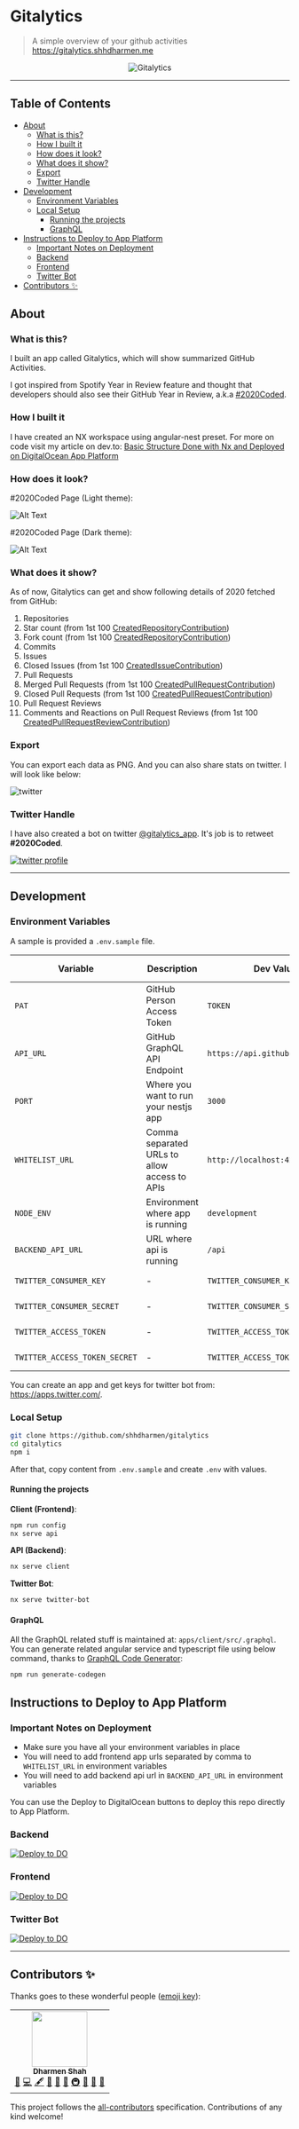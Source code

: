 # Gitalytics <!-- omit in toc -->

> A simple overview of your github activities <https://gitalytics.shhdharmen.me>

<p align="center">
<img src="./apps/client/src/static/gitalytics_banner.png" alt="Gitalytics">
</p>

---

## Table of Contents <!-- omit in toc -->

- [About](#about)
  - [What is this?](#what-is-this)
  - [How I built it](#how-i-built-it)
  - [How does it look?](#how-does-it-look)
  - [What does it show?](#what-does-it-show)
  - [Export](#export)
  - [Twitter Handle](#twitter-handle)
- [Development](#development)
  - [Environment Variables](#environment-variables)
  - [Local Setup](#local-setup)
    - [Running the projects](#running-the-projects)
    - [GraphQL](#graphql)
- [Instructions to Deploy to App Platform](#instructions-to-deploy-to-app-platform)
  - [Important Notes on Deployment](#important-notes-on-deployment)
  - [Backend](#backend)
  - [Frontend](#frontend)
  - [Twitter Bot](#twitter-bot)
- [Contributors ✨](#contributors-)

## About

### What is this?

I built an app called Gitalytics, which will show summarized GitHub Activities.

I got inspired from Spotify Year in Review feature and thought that developers should also see their GitHub Year in Review, a.k.a [#2020Coded](https://twitter.com/search?q=%232020Coded&src=typed_query).

### How I built it

I have created an NX workspace using angular-nest preset. For more on code visit my article on dev.to: [Basic Structure Done with Nx and Deployed on DigitalOcean App Platform](https://dev.to/shhdharmen/gitalytics-basic-structure-done-with-nx-and-deployed-on-digitalocean-app-platform-5a6p)

### How does it look?

#2020Coded Page (Light theme):

![Alt Text](https://dev-to-uploads.s3.amazonaws.com/i/w46befvvj5g7g45k4le7.png)

#2020Coded Page (Dark theme):

![Alt Text](https://dev-to-uploads.s3.amazonaws.com/i/grddfckl70f1lnw08l55.png)

### What does it show?

As of now, Gitalytics can get and show following details of 2020 fetched from GitHub:

1. Repositories
2. Star count (from 1st 100 [CreatedRepositoryContribution](https://docs.github.com/en/free-pro-team@latest/graphql/reference/objects#createdrepositorycontribution))
3. Fork count (from 1st 100 [CreatedRepositoryContribution](https://docs.github.com/en/free-pro-team@latest/graphql/reference/objects#createdrepositorycontribution))
4. Commits
5. Issues
6. Closed Issues (from 1st 100 [CreatedIssueContribution](https://docs.github.com/en/free-pro-team@latest/graphql/reference/objects#createdissuecontribution))
7. Pull Requests
8. Merged Pull Requests (from 1st 100 [CreatedPullRequestContribution](https://docs.github.com/en/free-pro-team@latest/graphql/reference/objects#createdpullrequestcontribution))
9. Closed Pull Requests (from 1st 100 [CreatedPullRequestContribution](https://docs.github.com/en/free-pro-team@latest/graphql/reference/objects#createdpullrequestcontribution))
10. Pull Request Reviews
11. Comments and Reactions on Pull Request Reviews (from 1st 100 [CreatedPullRequestReviewContribution](https://docs.github.com/en/free-pro-team@latest/graphql/reference/objects#createdpullrequestreviewcontribution))

### Export

You can export each data as PNG. And you can also share stats on twitter. I will look like below:

![twitter](./twitter_sample.png)

### Twitter Handle

I have also created a bot on twitter [@gitalytics_app](https://twitter.com/gitalytics_app). It's job is to retweet **#2020Coded**.

[![twitter profile](./twitter_profile.png)](https://twitter.com/gitalytics_app)

---

## Development

### Environment Variables

A sample is provided a `.env.sample` file.

| Variable                      | Description                                  | Dev Value                        | Prod Value                       | Needed for           |
| ----------------------------- | -------------------------------------------- | -------------------------------- | -------------------------------- | -------------------- |
| `PAT`                         | GitHub Person Access Token                   | `TOKEN`                          | `TOKEN`                          | Backend              |
| `API_URL`                     | GitHub GraphQL API Endpoint                  | `https://api.github.com/graphql` | `https://api.github.com/graphql` | Backend              |
| `PORT`                        | Where you want to run your nestjs app        | `3000`                           | `8080`                           | Backend              |
| `WHITELIST_URL`               | Comma separated URLs to allow access to APIs | `http://localhost:4200`          | `FRONT_END_APP_URL`              | Backend              |
| `NODE_ENV`                    | Environment where app is running             | `development`                    | `production`                     | Backend and Frontend |
| `BACKEND_API_URL`             | URL where api is running                     | `/api`                           | `BACK_END_APP_URL`               | Frontend             |
| `TWITTER_CONSUMER_KEY`        | -                                            | `TWITTER_CONSUMER_KEY`           | `TWITTER_CONSUMER_KEY`           | Twitter Bot          |
| `TWITTER_CONSUMER_SECRET`     | -                                            | `TWITTER_CONSUMER_SECRET`        | `TWITTER_CONSUMER_SECRET`        | Twitter Bot          |
| `TWITTER_ACCESS_TOKEN`        | -                                            | `TWITTER_ACCESS_TOKEN`           | `TWITTER_ACCESS_TOKEN`           | Twitter Bot          |
| `TWITTER_ACCESS_TOKEN_SECRET` | -                                            | `TWITTER_ACCESS_TOKEN_SECRET`    | `TWITTER_ACCESS_TOKEN_SECRET`    | Twitter Bot          |

You can create an app and get keys for twitter bot from: <https://apps.twitter.com/>.

### Local Setup

```bash
git clone https://github.com/shhdharmen/gitalytics
cd gitalytics
npm i
```

After that, copy content from `.env.sample` and create `.env` with values.

#### Running the projects

**Client (Frontend)**:

```bash
npm run config
nx serve api
```

**API (Backend)**:

```bash
nx serve client
```

**Twitter Bot**:

```bash
nx serve twitter-bot
```

#### GraphQL

All the GraphQL related stuff is maintained at: `apps/client/src/.graphql`. You can generate related angular service and typescript file using below command, thanks to [GraphQL Code Generator](https://graphql-code-generator.com/):

```bash
npm run generate-codegen
```

## Instructions to Deploy to App Platform

### Important Notes on Deployment

- Make sure you have all your environment variables in place
- You will need to add frontend app urls separated by comma to `WHITELIST_URL` in environment variables
- You will need to add backend api url in `BACKEND_API_URL` in environment variables

You can use the Deploy to DigitalOcean buttons to deploy this repo directly to App Platform.

### Backend

[![Deploy to DO](https://mp-assets1.sfo2.digitaloceanspaces.com/deploy-to-do/do-btn-blue.svg)](https://cloud.digitalocean.com/apps/new?repo=https://github.com/shhdharmen/gitalytics/tree/deploy-backend&refcode=33d8c03500a4)

### Frontend

[![Deploy to DO](https://mp-assets1.sfo2.digitaloceanspaces.com/deploy-to-do/do-btn-blue.svg)](https://cloud.digitalocean.com/apps/new?repo=https://github.com/shhdharmen/gitalytics/tree/main&refcode=33d8c03500a4)

### Twitter Bot

[![Deploy to DO](https://mp-assets1.sfo2.digitaloceanspaces.com/deploy-to-do/do-btn-blue.svg)](https://cloud.digitalocean.com/apps/new?repo=https://github.com/shhdharmen/gitalytics/tree/deploy-twitter-bot&refcode=33d8c03500a4)

---

## Contributors ✨

Thanks goes to these wonderful people ([emoji key](https://allcontributors.org/docs/en/emoji-key)):

<!-- ALL-CONTRIBUTORS-LIST:START - Do not remove or modify this section -->
<!-- prettier-ignore-start -->
<!-- markdownlint-disable -->
<table>
  <tr>
    <td align="center"><a href="https://github.com/shhdharmen"><img src="https://avatars3.githubusercontent.com/u/6831283?v=4?s=100" width="100px;" alt=""/><br /><sub><b>Dharmen Shah</b></sub></a><br /><a href="#blog-shhdharmen" title="Blogposts">📝</a> <a href="https://github.com/shhdharmen/gitalytics/commits?author=shhdharmen" title="Code">💻</a> <a href="#content-shhdharmen" title="Content">🖋</a> <a href="#design-shhdharmen" title="Design">🎨</a> <a href="https://github.com/shhdharmen/gitalytics/commits?author=shhdharmen" title="Documentation">📖</a> <a href="#ideas-shhdharmen" title="Ideas, Planning, & Feedback">🤔</a> <a href="#infra-shhdharmen" title="Infrastructure (Hosting, Build-Tools, etc)">🚇</a> <a href="#maintenance-shhdharmen" title="Maintenance">🚧</a> <a href="#projectManagement-shhdharmen" title="Project Management">📆</a> <a href="#research-shhdharmen" title="Research">🔬</a></td>
  </tr>
</table>

<!-- markdownlint-restore -->
<!-- prettier-ignore-end -->

<!-- ALL-CONTRIBUTORS-LIST:END -->

This project follows the [all-contributors](https://github.com/all-contributors/all-contributors) specification. Contributions of any kind welcome!
